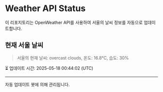 
# Weather API Status

이 리포지토리는 OpenWeather API를 사용하여 서울의 날씨 정보를 자동으로 업데이트합니다.

## 현재 서울 날씨
> 서울의 현재 날씨: overcast clouds, 온도: 16.8°C, 습도: 30%

⏳ 업데이트 시간: 2025-05-18 00:44:02 (UTC)

---
자동 업데이트 봇에 의해 관리됩니다.
